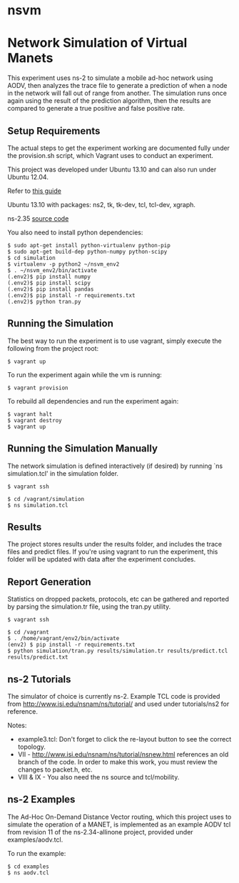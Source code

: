 nsvm
====

# Network Simulation of Virtual Manets #

This experiment uses ns-2 to simulate a mobile ad-hoc network using AODV, 
then analyzes the trace file to generate a prediction of when a node in the
network will fall out of range from another.  The simulation runs once again
using the result of the prediction algorithm, then the results are compared
to generate a true positive and false positive rate.

## Setup Requirements ##

The actual steps to get the experiment working are documented fully under
the provision.sh script, which Vagrant uses to conduct an experiment.

This project was developed under Ubuntu 13.10 and can also run under Ubuntu 12.04.

Refer to [this guide](http://www.nsnam.com/2013/10/installing-network-simulator-2-ns-235.html "ubuntu install")

Ubuntu 13.10 with packages: ns2, tk, tk-dev, tcl, tcl-dev, xgraph.

ns-2.35 [source code](http://sourceforge.net/projects/nsnam/files/ns-2/2.35/ns-src-2.35.tar.gz/download "Source")

You also need to install python dependencies:

    $ sudo apt-get install python-virtualenv python-pip
    $ sudo apt-get build-dep python-numpy python-scipy
    $ cd simulation
    $ virtualenv -p python2 ~/nsvm_env2
    $ . ~/nsvm_env2/bin/activate
    (.env2)$ pip install numpy 
    (.env2)$ pip install scipy 
    (.env2)$ pip install pandas
    (.env2)$ pip install -r requirements.txt
    (.env2)$ python tran.py

## Running the Simulation ##

The best way to run the experiment is to use vagrant, simply execute the 
following from the project root:

    $ vagrant up

To run the experiment again while the vm is running:

    $ vagrant provision

To rebuild all dependencies and run the experiment again:

    $ vagrant halt
    $ vagrant destroy
    $ vagrant up

## Running the Simulation Manually ##

The network simulation is defined interactively (if desired) by running `ns simulation.tcl' in the simulation folder.

    $ vagrant ssh

    $ cd /vagrant/simulation
	$ ns simulation.tcl

## Results ##

The project stores results under the results folder, and includes the trace files and predict
files.  If you're using vagrant to run the experiment, this folder will be updated with data after
the experiment concludes.

## Report Generation ##

Statistics on dropped packets, protocols, etc can be gathered and reported by parsing the simulation.tr file, using
the tran.py utility.

    $ vagrant ssh

	$ cd /vagrant
	$ . /home/vagrant/env2/bin/activate
	(env2) $ pip install -r requirements.txt
	$ python simulation/tran.py results/simulation.tr results/predict.tcl results/predict.txt

## ns-2 Tutorials ##

The simulator of choice is currently ns-2.  Example TCL code is provided from
http://www.isi.edu/nsnam/ns/tutorial/ and used under tutorials/ns2 for reference.

Notes:

* example3.tcl: Don't forget to click the re-layout button to see the correct topology.
* VII - http://www.isi.edu/nsnam/ns/tutorial/nsnew.html references an old branch of the code.
In order to make this work, you must review the changes to packet.h, etc.
* VIII & IX - You also need the ns source and tcl/mobility.  

## ns-2 Examples ##

The Ad-Hoc On-Demand Distance Vector routing, which this project uses to simulate 
the operation of a MANET, is implemented as an example AODV tcl from revision 11 
of the ns-2.34-allinone project, provided under examples/aodv.tcl.

To run the example:

    $ cd examples
    $ ns aodv.tcl

